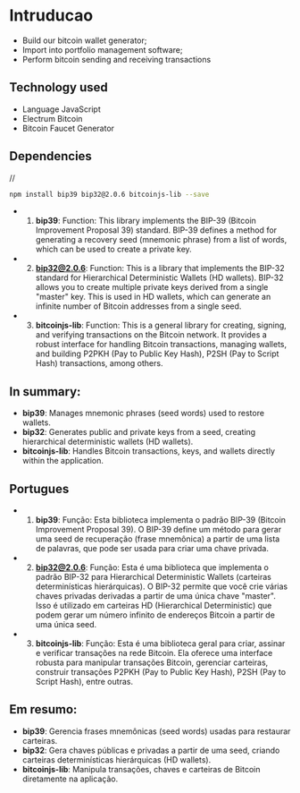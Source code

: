 # Intruducao

- Build our bitcoin wallet generator;
- Import into portfolio management software;
- Perform bitcoin sending and receiving transactions

## Technology used

- Language JavaScript
- Electrum Bitcoin
- Bitcoin Faucet Generator

## Dependencies

//
```bash
npm install bip39 bip32@2.0.6 bitcoinjs-lib --save
```

- 1. **bip39**:
Function: This library implements the BIP-39 (Bitcoin Improvement Proposal 39) standard. BIP-39 defines a method for generating a recovery seed (mnemonic phrase) from a list of words, which can be used to create a private key.

- 2. **bip32@2.0.6**:
Function: This is a library that implements the BIP-32 standard for Hierarchical Deterministic Wallets (HD wallets). BIP-32 allows you to create multiple private keys derived from a single "master" key. This is used in HD wallets, which can generate an infinite number of Bitcoin addresses from a single seed.

- 3. **bitcoinjs-lib**:
Function: This is a general library for creating, signing, and verifying transactions on the Bitcoin network. It provides a robust interface for handling Bitcoin transactions, managing wallets, and building P2PKH (Pay to Public Key Hash), P2SH (Pay to Script Hash) transactions, among others.

## In summary:
- **bip39**: Manages mnemonic phrases (seed words) used to restore wallets.
- **bip32**: Generates public and private keys from a seed, creating hierarchical deterministic wallets (HD wallets).
- **bitcoinjs-lib**: Handles Bitcoin transactions, keys, and wallets directly within the application.


## Portugues

- 1. **bip39**:
Função: Esta biblioteca implementa o padrão BIP-39 (Bitcoin Improvement Proposal 39). 
O BIP-39 define um método para gerar uma seed de recuperação (frase mnemônica) a partir de uma lista de palavras, que pode ser usada para criar uma chave privada.

- 2. **bip32@2.0.6**:
Função: Esta é uma biblioteca que implementa o padrão BIP-32 para Hierarchical Deterministic Wallets (carteiras determinísticas hierárquicas). 
O BIP-32 permite que você crie várias chaves privadas derivadas a partir de uma única chave "master". 
Isso é utilizado em carteiras HD (Hierarchical Deterministic) que podem gerar um número infinito de endereços Bitcoin a partir de uma única seed.

- 3. **bitcoinjs-lib**:
Função: Esta é uma biblioteca geral para criar, assinar e verificar transações na rede Bitcoin. Ela oferece uma interface robusta para manipular transações Bitcoin, gerenciar carteiras, construir transações P2PKH (Pay to Public Key Hash), P2SH (Pay to Script Hash), entre outras.

## Em resumo:
- **bip39**: Gerencia frases mnemônicas (seed words) usadas para restaurar carteiras.
- **bip32**: Gera chaves públicas e privadas a partir de uma seed, criando carteiras determinísticas hierárquicas (HD wallets).
- **bitcoinjs-lib**: Manipula transações, chaves e carteiras de Bitcoin diretamente na aplicação.
